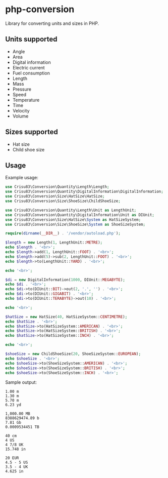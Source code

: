 php-conversion
==============

Library for converting units and sizes in PHP.

## Units supported

 * Angle
 * Area
 * Digital information
 * Electric current
 * Fuel consumption
 * Length
 * Mass
 * Pressure
 * Speed
 * Temperature
 * Time
 * Velocity
 * Volume

## Sizes supported

 * Hat size
 * Child shoe size

## Usage

Example usage:

```php
use Crisu83\Conversion\Quantity\Length\Length;
use Crisu83\Conversion\Quantity\DigitalInformation\DigitalInformation;
use Crisu83\Conversion\Size\HatSize\HatSize;
use Crisu83\Conversion\Size\ShoeSize\ChildShoeSize;

use Crisu83\Conversion\Quantity\Length\Unit as LengthUnit;
use Crisu83\Conversion\Quantity\DigitalInformation\Unit as DIUnit;
use Crisu83\Conversion\Size\HatSize\System as HatSizeSystem;
use Crisu83\Conversion\Size\ShoeSize\System as ShoeSizeSystem;

require(dirname(__DIR__) . '/vendor/autoload.php');

$length = new Length(1, LengthUnit::METRE);
echo $length . '<br>';
echo $length->add(1, LengthUnit::FOOT) . '<br>';
echo $length->add(5)->sub(2, LengthUnit::FOOT) . '<br>';
echo $length->to(LengthUnit::YARD) . '<br>';

echo '<br>';

$di = new DigitalInformation(1000, DIUnit::MEGABYTE);
echo $di . '<br>';
echo $di->to(DIUnit::BIT)->out(2, '.', '') . '<br>';
echo $di->to(DIUnit::GIGABIT) . '<br>';
echo $di->to(DIUnit::TERABYTE)->out(10) . '<br>';

echo '<br>';

$hatSize = new HatSize(40, HatSizeSystem::CENTIMETRE);
echo $hatSize . '<br>';
echo $hatSize->to(HatSizeSystem::AMERICAN) . '<br>';
echo $hatSize->to(HatSizeSystem::BRITISH) . '<br>';
echo $hatSize->to(HatSizeSystem::INCH) . '<br>';

echo '<br>';

$shoeSize = new ChildShoeSize(20, ShoeSizeSystem::EUROPEAN);
echo $shoeSize . '<br>';
echo $shoeSize->to(ShoeSizeSystem::AMERICAN) . '<br>';
echo $shoeSize->to(ShoeSizeSystem::BRITISH) . '<br>';
echo $shoeSize->to(ShoeSizeSystem::INCH) . '<br>';
```

Sample output:

```
1.00 m
1.30 m
5.70 m
6.23 yd

1,000.00 MB
8388629474.89 b
7.81 Gb
0.0009534451 TB

40 cm
4 US
4 7/8 UK
15.748 in

20 EUR
4.5 - 5 US
3.5 - 4 UK
4.625 in
```